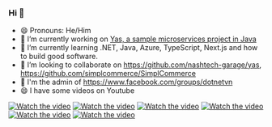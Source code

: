 ### Hi 👋
- 😄 Pronouns: He/Him
- 🔭 I’m currently working on [Yas,  a sample microservices project in Java](https://github.com/nashtech-garage/yas)
- 🌱 I’m currently learning .NET, Java, Azure, TypeScript, Next.js and how to build good software.
- 👯 I’m looking to collaborate on https://github.com/nashtech-garage/yas, https://github.com/simplcommerce/SimplCommerce
- 💬 I'm the admin of https://www.facebook.com/groups/dotnetvn
- 😄 I have some videos on Youtube

[![Watch the video](https://img.youtube.com/vi/kJptK82puvA/default.jpg)](https://youtu.be/kJptK82puvA)
[![Watch the video](https://img.youtube.com/vi/0mHVi1PGxik/default.jpg)](https://youtu.be/0mHVi1PGxik)
[![Watch the video](https://img.youtube.com/vi/Rr_Tf3OQR-c/default.jpg)](https://youtu.be/Rr_Tf3OQR-c)
[![Watch the video](https://img.youtube.com/vi/iZtvkUaXgKQ/default.jpg)](https://youtu.be/iZtvkUaXgKQ)
[![Watch the video](https://img.youtube.com/vi/SIev2s18dPg/default.jpg)](https://youtu.be/SIev2s18dPg)
[![Watch the video](https://img.youtube.com/vi/iLomPArAt60/default.jpg)](https://youtu.be/iLomPArAt60)

<!--
Here are some ideas to get you started:
 ...
- 🤔 I’m looking for help with ...
- 💬 Ask me about ...
- 📫 How to reach me: ...

- ⚡ Fun fact: ...
-->
